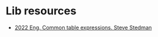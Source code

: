 # Lib resources

- [2022 Eng. Common table expressions. Steve Stedman](https://stevestedman.com/cte)
